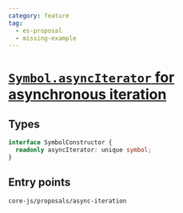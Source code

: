 ```yaml
---
category: feature
tag:
  - es-proposal
  - missing-example
---
```


# [`Symbol.asyncIterator` for asynchronous iteration](https://github.com/tc39/proposal-async-iteration)

## Types

```ts
interface SymbolConstructor {
  readonly asyncIterator: unique symbol;
}
```

## Entry points

```
core-js/proposals/async-iteration
```
